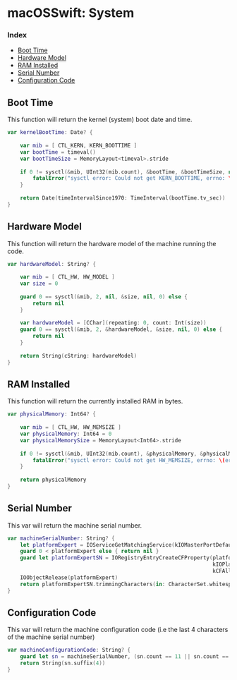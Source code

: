 # macOSSwift: System

### Index

* [Boot Time](https://github.com/erikberglund/macOSSwift/blob/master/macOSSwift_System.md#boot-time)
* [Hardware Model](https://github.com/erikberglund/macOSSwift/blob/master/macOSSwift_System.md#hardware-model)
* [RAM Installed](https://github.com/erikberglund/macOSSwift/blob/master/macOSSwift_System.md#ram-installed)
* [Serial Number](https://github.com/erikberglund/macOSSwift/blob/master/macOSSwift_System.md#serial-number)
* [Configuration Code](https://github.com/erikberglund/macOSSwift/blob/master/macOSSwift_System.md#configuration-code)

## Boot Time

This function will return the kernel (system) boot date and time.

```swift
var kernelBootTime: Date? {
    
    var mib = [ CTL_KERN, KERN_BOOTTIME ]
    var bootTime = timeval()
    var bootTimeSize = MemoryLayout<timeval>.stride
    
    if 0 != sysctl(&mib, UInt32(mib.count), &bootTime, &bootTimeSize, nil, 0) {
        fatalError("sysctl error: Could not get KERN_BOOTTIME, errno: \(errno)")
    }
    
    return Date(timeIntervalSince1970: TimeInterval(bootTime.tv_sec))
}
```

## Hardware Model

This function will return the hardware model of the machine running the code.

```swift
var hardwareModel: String? {
    
    var mib = [ CTL_HW, HW_MODEL ]
    var size = 0
    
    guard 0 == sysctl(&mib, 2, nil, &size, nil, 0) else {
        return nil
    }
    
    var hardwareModel = [CChar](repeating: 0, count: Int(size))
    guard 0 == sysctl(&mib, 2, &hardwareModel, &size, nil, 0) else {
        return nil
    }
    
    return String(cString: hardwareModel)
}
```

## RAM Installed

This function will return the currently installed RAM in bytes.

```swift
var physicalMemory: Int64? {
    
    var mib = [ CTL_HW, HW_MEMSIZE ]
    var physicalMemory: Int64 = 0
    var physicalMemorySize = MemoryLayout<Int64>.stride
    
    if 0 != sysctl(&mib, UInt32(mib.count), &physicalMemory, &physicalMemorySize, nil, 0) {
        fatalError("sysctl error: Could not get HW_MEMSIZE, errno: \(errno)")
    }
    
    return physicalMemory
}
```

## Serial Number

This var will return the machine serial number.

```swift  
var machineSerialNumber: String? {
    let platformExpert = IOServiceGetMatchingService(kIOMasterPortDefault, IOServiceMatching("IOPlatformExpertDevice") )
    guard 0 < platformExpert else { return nil }
    guard let platformExpertSN = IORegistryEntryCreateCFProperty(platformExpert,
                                                                 kIOPlatformSerialNumberKey as CFString,
                                                                 kCFAllocatorDefault, 0).takeUnretainedValue() as? String else { return nil }
    IOObjectRelease(platformExpert)
    return platformExpertSN.trimmingCharacters(in: CharacterSet.whitespacesAndNewlines)
}
```

## Configuration Code

This var will return the machine configuration code (i.e the last 4 characters of the machine serial number)

```swift
var machineConfigurationCode: String? {
    guard let sn = machineSerialNumber, (sn.count == 11 || sn.count == 12) else { return nil }
    return String(sn.suffix(4))
}
```
